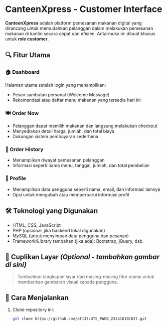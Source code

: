 # CanteenXpress - Customer Interface

**CanteenXpress** adalah platform pemesanan makanan digital yang dirancang untuk memudahkan pelanggan dalam melakukan pemesanan makanan di kantin secara cepat dan efisien. Antarmuka ini dibuat khusus untuk **role customer**.

## 🔍 Fitur Utama

### 🏠 Dashboard
Halaman utama setelah login yang menampilkan:
- Pesan sambutan personal (Welcome Message)
- Rekomendasi atau daftar menu makanan yang tersedia hari ini

### 🍽️ Order Now
- Pelanggan dapat memilih makanan dan langsung melakukan checkout
- Menyediakan detail harga, jumlah, dan total biaya
- Dukungan sistem pembayaran sederhana

### 📜 Order History
- Menampilkan riwayat pemesanan pelanggan
- Informasi seperti nama menu, tanggal, jumlah, dan total pembelian

### 👤 Profile
- Menampilkan data pengguna seperti nama, email, dan informasi lainnya
- Opsi untuk mengubah atau memperbarui informasi profil

## 🛠️ Teknologi yang Digunakan
- HTML, CSS, JavaScript
- PHP (opsional, jika backend lokal digunakan)
- MySQL (untuk menyimpan data pengguna dan pesanan)
- Framework/Library tambahan (jika ada): Bootstrap, jQuery, dsb.

## 📸 Cuplikan Layar *(Optional - tambahkan gambar di sini)*
> Tambahkan tangkapan layar dari masing-masing fitur utama untuk memberikan gambaran visual kepada pengguna.

## 🚀 Cara Menjalankan
1. Clone repository ini:
   ```bash
   git clone https://github.com/af133/UTS_PWEB_232410101037.git
